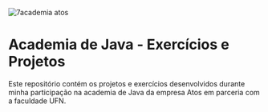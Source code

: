 ![7academia atos](https://github.com/SallenSan/Academia_java_UFN_2024/assets/128660433/b940a888-36b6-4ed6-a693-0ff912b65531)

# Academia de Java - Exercícios e Projetos
Este repositório contém os projetos e exercícios desenvolvidos durante minha participação na academia de Java da empresa Atos em parceria com a faculdade UFN.
